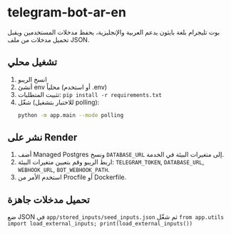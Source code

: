 # telegram-bot-ar-en
بوت تليجرام بلغة بايثون يدعم العربية والإنجليزية، يحفظ مدخلات المستخدمين ويقبل تحميل مدخلات من ملف JSON.

## تشغيل محلي
1. انسخ الريبو
2. أنشئ env محلياً (أو استخدم .env)
3. تثبيت المتطلبات: `pip install -r requirements.txt`
4. شغّل (للاختبار بتشغيل polling):
   ```bash
   python -m app.main --mode polling
   ```

## نشر على Render
1. أضف Managed Postgres ونسخ `DATABASE_URL` إلى متغيرات البيئة في الخدمة.
2. اربط الريبو وقم بتعيين متغيرات البيئة: `TELEGRAM_TOKEN`, `DATABASE_URL`, `WEBHOOK_URL`, `BOT_WEBHOOK_PATH`.
3. استخدم الأمر من Procfile أو Dockerfile.

## تحميل مدخلات جاهزة
ضع JSON في `app/stored_inputs/seed_inputs.json` ثم شغّل `from app.utils import load_external_inputs; print(load_external_inputs())`

